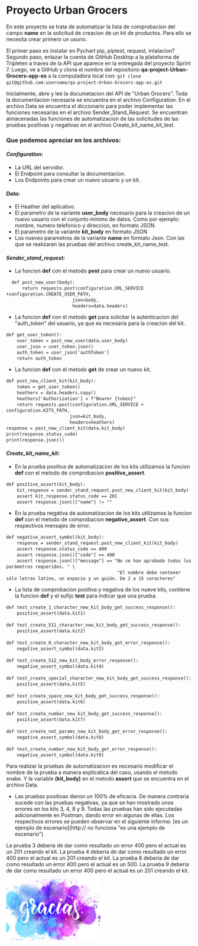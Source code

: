 #  **Proyecto Urban Grocers** 

En este proyecto se trata de automatizar la lista de comprobacion del campo **name**  en la solicitud de creacion de un kit de productos. Para ello se necesita crear primero un usurio.

El primer paso es instalar en Pychart pip, piptest, request,  intalacion?
Segundo paso, enlazar la cuenta de GitHub Desktop a la plataforma de Tripleten a traves de la API que aparece en la entregada del proyecto Sprint 7.
Luego, ve a GitHub y clona el nombre del repositorio **qa-project-Urban-Grocers-app-es**  a la computadora local con:
`git clone git@github.com:username/qa-project-Urban-Grocers-app-es.git`

Inicialmente, abre y lee la documetacion del API de "Urban Grocers".  Toda la documentacion necesaria se encuentra en el archivo Configuration. 
En el archivo Data se encuentra el diccionario para poder implementar las funciones necesarias en el archivo Sender_Stand_Request.
Se encuentran almacenadas las funciones de automatizacion de las solicitudes de las pruebas positivas y negativas en el archivo Create_kit_name_kit_test.

### Que podemos apreciar en los archivos:

#### _Configuration:_
* La URL del servidor. 
* El Endpoint para consultar la documentacion. 
* Los Endpoints para crear un nuevo usuario y un kit.

#### _Data:_ 
* El Heather del  aplicativo.
* El parametro de la variante **user_body** necesario para la creacion de un nuevo usuario con el conjunto minimo de datos. Como por ejemplo: nombre, numero telefonico y direccion, en formato JSON.
* El parametro de la variante **kit_body** en formato JSON
* Los nueves parametros de la variante **name** en formato Json. Con las que se realizaran las pruebas del archivo create_kit_name_test.

#### _Sender_stand_request:_ 
* La funcion **def** con el metodo **post** para crear un nuevo usuario. 

```
  def post_new_user(body): 
      return requests.post(configuration.URL_SERVICE +configuration.CREATE_USER_PATH,
                         json=body,
                         headers=data.headers)
```
  

* La funcion **def** con el metodo **get** para solicitar la autenticacion del "auth_token" del usuario, ya que es necesaria para la creacion del kit.
```
def get_user_token():
    user_token = post_new_user(data.user_body)
    user_json = user_token.json()
    auth_token = user_json['authToken']
    return auth_token
```
 
* La funcion **def** con el metodo **get** de crear un nuevo kit.
```
def post_new_client_kit(kit_body):
    token = get_user_token()
    heathers = data.headers.copy()
    heathers['Authorization'] = f"Bearer {token}"
    return requests.post(configuration.URL_SERVICE + configuration.KITS_PATH,
                        json=kit_body,
                        headers=heathers)
response = post_new_client_kit(data.kit_body)
print(response.status_code)
print(response.json())
```


#### _Create_kit_name_kit:_
* En la prueba positiva de automatizacion de los kits utilizamos la funcion **def** con el metodo de comprobacion **positive_assert**. 
```
def positive_assert(kit_body):
    kit_response = sender_stand_request.post_new_client_kit(kit_body)
    assert kit_response.status_code == 201
    assert response.json()["name"] != ""
```

* En la prueba negativa de automatizacion de los kits utilizamos la funcion **def** con el metodo de comprobacion **negative_assert**. Con sus respectivos mensajes de error. 
```
def negative_assert_symbol(kit_body):
    response = sender_stand_request.post_new_client_kit(kit_body) 
    assert response.status_code == 400
	assert response.json()["code"] == 400
    assert response.json()["message"] == "No se han aprobado todos los parámetros requeridos. " \
                                      	  "El nombre debe contener sólo letras latino, un espacio y un guión. De 2 a 15 caracteres"
```

* La lista de comprobacion positiva y negativa de los nueve kits, contiene la funcion **def** y el sufijo **test** para indicar que una prueba.
```
def test_create_1_character_new_kit_body_get_success_response():
    positive_assert(data.kit1)
    
def test_create_511_character_new_kit_body_get_success_response():
    positive_assert(data.kit2)

def test_create_0_character_new_kit_body_get_error_response():
    negative_assert_symbol(data.kit3)
    
def test_create_512_new_kit_body_error_response():
    negative_assert_symbol(data.kit4)
    
def test_create_special_character_new_kit_body_get_success_response():
    positive_assert(data.kit5)

def test_create_space_new_kit_body_get_success_response():
    positive_assert(data.kit6)
    
def test_create_number_new_kit_body_get_success_response():
    positive_assert(data.kit7)
    
def test_create_not_params_new_kit_body_get_error_response():
    negative_assert_symbol(data.kit8)
    
def test_create_number_new_kit_body_get_error_response():
    negative_assert_symbol(data.kit9)    
```

Para realizar la pruebas de automatizacion es necesario modificar el nombre de la prueba a manera explicatica del caso, usando el metodo snake.  Y la variable **(kit_body)** en el metodo **assert** que se encuentra en el archivo Data.

* Las pruebas positivas dieron un 100% de eficacia. De manera contraria sucede con las pruebas negativas,
ya que se han mostrado unos errores en los kits 3, 4, 8 y 9. Todas las pruebas han sido ejecutadas adicionalmente en Postman, dando error en algunas de ellas. Los respectivos errores se pueden observar en el siguiente informe:  [es un ejemplo de escenario](http:// no funciona "es una ejemplo de escenario")

La prueba 3 deberia de dar como resultado un error 400 pero el actual es un 201 creando el kit.
La prueba 4 deberia de dar como resultado un error 400 pero el actual es un 201 creando el kit.
La prueba 8 deberia de dar como resultado un error 400 pero el actual es un 500.
La prueba 9 deberia de dar como resultado un error 400 pero el actual es un 201 creando el kit.

![img_1.png](img_1.png)